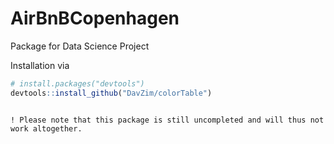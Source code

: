 # AirBnBCopenhagen
Package for Data Science Project

Installation via
``` r
# install.packages("devtools")
devtools::install_github("DavZim/colorTable")
```

```

! Please note that this package is still uncompleted and will thus not work altogether. 
